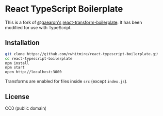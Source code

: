 # React TypeScript Boilerplate

This is a fork of [@gaearon's](https://github.com/gaearon) [react-transform-boilerplate](https://github.com/gaearon/react-transform-boilerplate). It has been modified for
use with TypeScript.

## Installation

```bash
git clone https://github.com/rwhitmire/react-typescript-boilerplate.git
cd react-typescript-boilerplate
npm install
npm start
open http://localhost:3000
```

Transforms are enabled for files inside `src` (except `index.js`).

## License

CC0 (public domain)
